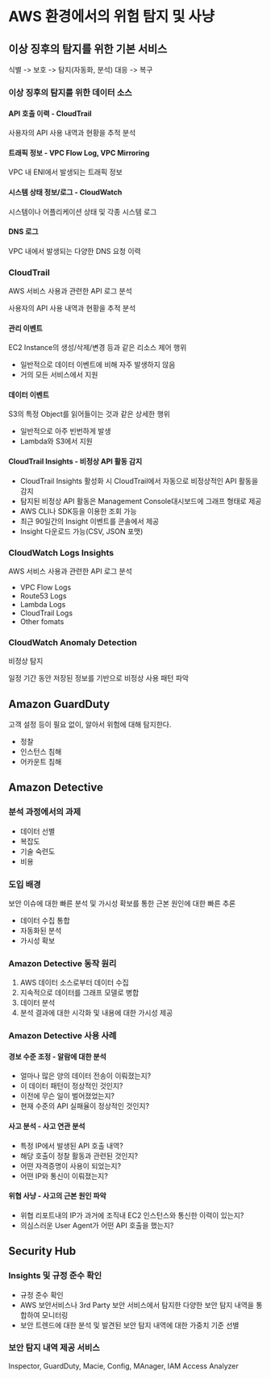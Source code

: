 # AWS 환경에서의 위험 탐지 및 사냥

## 이상 징후의 탐지를 위한 기본 서비스

식별 -> 보호 -> 탐지(자동화, 분석) 대응 -> 복구

### 이상 징후의 탐지를 위한 데이터 소스

#### API 호출 이력 - CloudTrail

사용자의 API 사용 내역과 현황을 추적 분석

#### 트래픽 정보 - VPC Flow Log, VPC Mirroring

VPC 내 ENI에서 발생되는 트래픽 정보

#### 시스템 상태 정보/로그 - CloudWatch

시스템이나 어플리케이션 상태 및 각종 시스템 로그

#### DNS 로그

VPC 내에서 발생되는 다양한 DNS 요청 이력

### CloudTrail

AWS 서비스 사용과 관련한 API 로그 분석

사용자의 API 사용 내역과 현황을 추적 분석

#### 관리 이벤트

EC2 Instance의 생성/삭제/변경 등과 같은 리소스 제어 행위

- 일반적으로 데이터 이벤트에 비해 자주 발생하지 않음
- 거의 모든 서비스에서 지원

#### 데이터 이벤트

S3의 특정 Object를 읽어들이는 것과 같은 상세한 행위

- 일반적으로 아주 빈번하게 발생
- Lambda와 S3에서 지원

#### CloudTrail Insights - 비정상 API 활동 감지

- CloudTrail Insights 활성화 시 CloudTrail에서 자동으로 비정상적인 API 활동을 감지
- 탐지된 비정상 API 활동은 Management Console대시보드에 그래프 형태로 제공
- AWS CLI나 SDK등을 이용한 조회 가능
- 최근 90일간의 Insight 이벤트를 콘솔에서 제공
- Insight 다운로드 가능(CSV, JSON 포맷)

### CloudWatch Logs Insights

AWS 서비스 사용과 관련한 API 로그 분석

- VPC Flow Logs
- Route53 Logs
- Lambda Logs
- CloudTrail Logs
- Other fomats

### CloudWatch Anomaly Detection

비정상 탐지

일정 기간 동안 저장된 정보를 기반으로 비정상 사용 패턴 파악

## Amazon GuardDuty

고객 설정 등이 필요 없이, 알아서 위험에 대해 탐지한다.

- 정찰
- 인스턴스 침해
- 어카운트 침해

## Amazon Detective

### 분석 과정에서의 과제

- 데이터 선별
- 복잡도
- 기술 숙련도
- 비용

### 도입 배경

보안 이슈에 대한 빠른 분석 및 가시성 확보를 통한 근본 원인에 대한 빠른 추론

- 데이터 수집 통합
- 자동화된 분석
- 가시성 확보

### Amazon Detective 동작 원리

1. AWS 데이터 소스로부터 데이터 수집
2. 지속적으로 데이터를 그래프 모델로 병합
3. 데이터 분석
4. 분석 결과에 대한 시각화 및 내용에 대한 가시성 제공

### Amazon Detective 사용 사례

#### 경보 수준 조정 - 알람에 대한 분석

- 얼마나 많은 양의 데이터 전송이 이뤄졌는지?
- 이 데이터 패턴이 정상적인 것인지?
- 이전에 무슨 일이 벌어졌었는지?
- 현재 수준의 API 실패율이 정상적인 것인지?

#### 사고 분석 - 사고 연관 분석

- 특정 IP에서 발생된 API 호출 내역?
- 해당 호출이 정찰 활동과 관련된 것인지?
- 어떤 자격증명이 사용이 되었는지?
- 어떤 IP와 통신이 이뤄졌는지?

#### 위협 사냥 - 사고의 근본 원인 파악

- 위협 리포트내의 IP가 과거에 조직내 EC2 인스턴스와 통신한 이력이 있는지?
- 의심스러운 User Agent가 어떤 API 호출을 했는지?

## Security Hub

### Insights 및 규정 준수 확인

- 규정 준수 확인
- AWS 보안서비스나 3rd Party 보안 서비스에서 탐지한 다양한 보안 탐지 내역을 통합하여 모니터링
- 보안 트렌드에 대한 분석 및 발견된 보안 탐지 내역에 대한 가중치 기준 선별

### 보안 탐지 내역 제공 서비스

Inspector, GuardDuty, Macie, Config, MAnager, IAM Access Analyzer
